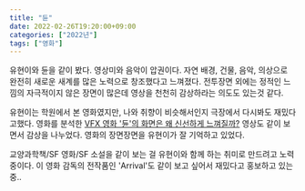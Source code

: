 ```yaml
---
title: "듄"
date: 2022-02-26T19:20:00+09:00
categories: ["2022년"]
tags: ["영화"]
---
```


유현이와 듄을 같이 봤다.
영상미와 음악이 압권이다.
자연 배경, 건물, 음악, 의상으로 완전히 새로운 새계를 많은 노력으로 창조했다고 느껴졌다.
전투장면 외에는 정적인 느낌의 자극적이지 않은 장면이 많은데 영상을 천천히 감상하라는 의도도 있는것 같다.

유현이는 학원에서 본 영화였지만, 나와 취향이 비슷해서인지 극장에서 다시봐도 재밌다고했다.
영화를 분석한 [VFX 영화 '듄'의 화면은 왜 신선하게 느껴질까?](https://www.youtube.com/watch?v=Un_D0Fc-GxI) 영상도 같이 보면서 감상을 나누었다.
영화의 장면장면을 유현이가 잘 기억하고 있었다.

교양과학책/SF 영화/SF 소설을 같이 보는 걸 유현이와 함께 하는 취미로 만드려고 노력 중이다.
이 영화 감독의 전작품인 'Arrival'도 같이 보고 싶어서 재밌다고 홍보하고 있는 중..
